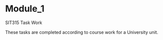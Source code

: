 # Module_1
SIT315 Task Work

These tasks are completed according to course work for a University unit. 
